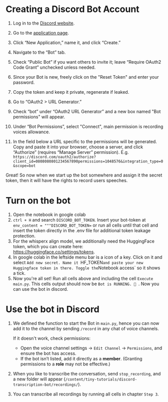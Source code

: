 # Creating a Discord Bot Account
1. Log in to the [Discord website](https://discord.com/).
2. Go to the [application page](https://discord.com/developers/applications).
3. Click “New Application,” name it, and click “Create.”
4. Navigate to the “Bot” tab.
5. Check “Public Bot” if you want others to invite it; leave “Require OAuth2 Code Grant” unchecked unless needed.
6. Since your Bot is new, freely click on the "Reset Token" and enter your password. 
7. Copy the token and keep it private, regenerate if leaked.


8. Go to “OAuth2 > URL Generator.”
9. Check “bot” under “OAuth2 URL Generator” and a new box named "Bot permissions" will appear.

10. Under “Bot Permissions”, select "Connect", main permission is recording voices allowance.
11. In the field below a URL specific to the permissions will be generated. Copy and paste it into your browser, choose a server, and click “Authorize” (requires “Manage Server” permission).
E.g. `https://discord.com/oauth2/authorize?client_id=0808080801234567890permissions=1048576&integration_type=0&scope=bot`

Great! So now when we start up the bot somewhere and assign it the secret token, then it will have the rights to record users speeches.



# Turn on the bot

1. Open the notebook in google colab
2. `ctrl + H` and search `DISCORD_BOT_TOKEN`. Insert your bot-token at `env_content = """DISCORD_BOT_TOKEN=` or run all cells until that cell and insert the token directly in the .env file for additional token leakage protection.
3. For the whisperx align model, we additionally need the HuggingFace token, which you can create here: https://huggingface.co/settings/tokens.
4. In google colab in the leftside menu bar is a icon of a key. Click on it and select `Add new secret. Name it `HF_TOKEN` and paste your new Huggingface token in there. Toggle the `Notebook access` so it shows a tick.
5. Now you're all set! Run all cells above and including the cell `Execute main.py`. This cells output should now be `Bot is RUNNING. 🔴 `. Now you can use the bot in discord.

# Use the bot in Discord

1. We defined the function to start the Bot in `main.py`, hence you can now add it to the channel by sending `/record` in any chat of voice channels.

      If it doesn't work, check permissions:
      * Open the voice channel settings → `Edit Channel` → `Permissions`, and ensure the bot has access.
      * If the bot isn’t listed, add it directly as a **member**. (Granting permissions to a **role** may not be effective.)


3. When you like to transcribe the conversation, send `stop_recording`, and a new folder will appear (`/content/tiny-tutorials/discord-transcription-bot/recordings/`).
4. You can transcribe all recordings by running all cells in chapter `Step 3`.
